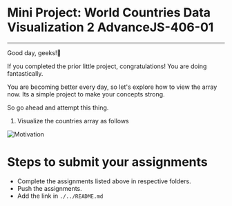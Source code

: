 # Mini Project: World Countries Data Visualization 2 AdvanceJS-406-01

<hr>


Good day, geeks!👋

If you completed the prior little project, congratulations! You are doing fantastically.

You are becoming better every day, so let's explore how to view the array now. Its a simple project to make your concepts strong.

So go ahead and attempt this thing.


1. Visualize the countries array as follows

![Motivation](./image/dom_mini_project_countries_day_6.1.gif)

# Steps to submit your assignments

- Complete the assignments listed above in respective folders.
- Push the assignments.
- Add the link in ```./../README.md``` 
